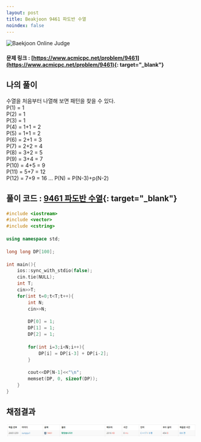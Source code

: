 ```yaml
---
layout: post
title: Beakjoon 9461 파도반 수열
noindex: false
---
```


![Baekjoon Online Judge](https://onlinejudgeimages.s3-ap-northeast-1.amazonaws.com/images/boj-og-1200.png)

#### 문제 링크 : [https://www.acmicpc.net/problem/9461](https://www.acmicpc.net/problem/9461){: target="_blank"}


## 나의 풀이   
수열을 처음부터 나열해 보면 패턴을 찾을 수 있다.                  
P(1) = 1                              
P(2) = 1                                   
P(3) = 1                               
P(4) = 1+1 = 2                                        
P(5) = 1+1 = 2                         
P(6) = 2+1 = 3                       
P(7) = 2+2 = 4                          
P(8) = 3+2 = 5                     
P(9) = 3+4 = 7                 
P(10) = 4+5 = 9             
P(11) = 5+7 = 12                      
P(12) = 7+9 = 16
...
P(N) = P(N-3)+p(N-2)                          



## 풀이 코드 : [9461 파도반 수열](https://github.com/sun-pyo/algorithm/blob/main/Beakjoon/9461.cpp){: target="_blank"}

```c++
#include <iostream>
#include <vector>
#include <cstring>

using namespace std;

long long DP[100];

int main(){
    ios::sync_with_stdio(false);
    cin.tie(NULL);
    int T;
    cin>>T;
    for(int t=0;t<T;t++){
        int N;
        cin>>N;

        DP[0] = 1;
        DP[1] = 1;
        DP[2] = 1;

        for(int i=3;i<N;i++){
            DP[i] = DP[i-3] + DP[i-2];
        }

        cout<<DP[N-1]<<"\n";
        memset(DP, 0, sizeof(DP));
    }
}
```


## 채점결과
![49993](\algorithm\img\beakjoon_9461.PNG)
